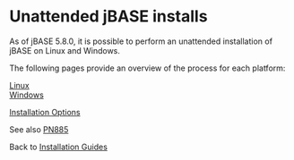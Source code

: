 # Unattended jBASE installs

<PageHeader />

As of jBASE 5.8.0, it is possible to perform an unattended installation of jBASE on Linux and Windows.

The following pages provide an overview of the process for each platform:

[Linux](./linux/README.md)  
[Windows](./windows/README.md)  

[Installation Options](./installation-options/README.md)  

See also [PN885](./../../../release-notes/5.8/5.8.0/pn855/README.md)  

Back to [Installation Guides](./../README.md)

<PageFooter />
